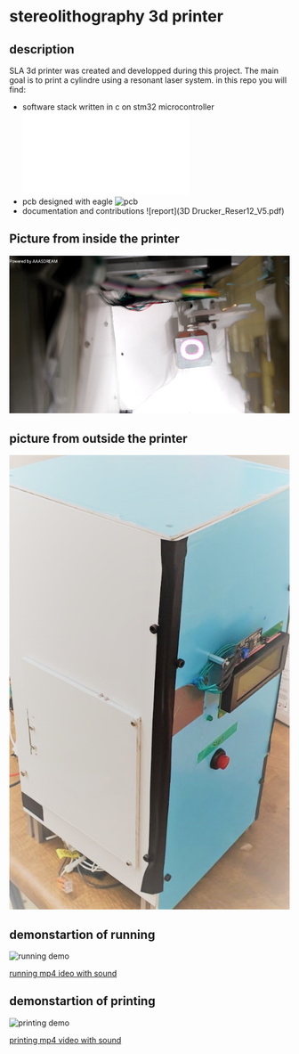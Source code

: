 # stereolithography 3d printer

## description

SLA 3d printer was created and developped during this project.
The main goal is to print a cylindre using a resonant laser system.
in this repo you will find:
- software stack written in c on stm32 microcontroller ![main](/Src/main.c)
- pcb designed with eagle ![pcb](pcb_eagle/)
- documentation and contributions ![report](3D Drucker_Reser12_V5.pdf)

## Picture from inside the printer 
![inside](inside.jpg)

## picture from outside the printer
![inside](outside.jpg)

## demonstartion of running
![running demo](running.gif)

[running mp4 ideo with sound](running.mp4)


## demonstartion of printing
![printing demo](printing.gif)

[printing mp4 video with sound](printing.mp4)

